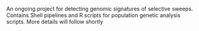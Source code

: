 An ongoing project for detecting genomic signatures of  selective sweeps. Contains Shell pipelines and R scripts for population genetic analysis scripts.
More details will follow shortly
